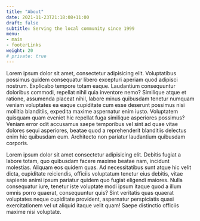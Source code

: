 ```yaml
---
title: "About"
date: 2021-11-23T21:18:08+11:00
draft: false
subtitle: Serving the local community since 1999
menu:
- main
- footerLinks
weight: 20
# private: true
---
```

Lorem ipsum dolor sit amet, consectetur adipisicing elit. Voluptatibus possimus quidem consequatur libero excepturi aperiam quod adipisci nostrum. Explicabo tempore totam eaque. Laudantium consequuntur doloribus commodi, repellat nihil quia inventore nemo? Similique atque et ratione, assumenda placeat nihil, labore minus quibusdam tenetur numquam veniam voluptates ea eaque cupiditate cum esse deserunt possimus nisi mollitia blanditiis, expedita maxime aspernatur enim iusto. Voluptatem quisquam quam eveniet hic repellat fuga similique asperiores possimus? Veniam error odit accusamus saepe temporibus vel sint ad quae vitae dolores sequi asperiores, beatae quod a reprehenderit blanditiis delectus enim hic quibusdam eum. Architecto non pariatur laudantium quibusdam corporis.

Lorem ipsum dolor sit amet consectetur adipisicing elit. Debitis fugiat a labore totam, quo quibusdam facere maxime beatae nam, incidunt molestias. Aliquam eos quidem quas. Ad necessitatibus sunt atque hic velit dicta, cupiditate reiciendis, officiis voluptatum tenetur eius debitis, vitae sapiente animi ipsum pariatur quidem quo fugiat eligendi maiores. Nulla consequatur iure, tenetur iste voluptate modi ipsum itaque quod a illum omnis porro quaerat, consequuntur quis? Sint veritatis quas quaerat voluptates neque cupiditate provident, aspernatur perspiciatis quasi exercitationem vel ut aliquid itaque velit quam! Saepe distinctio officiis maxime nisi voluptate.
